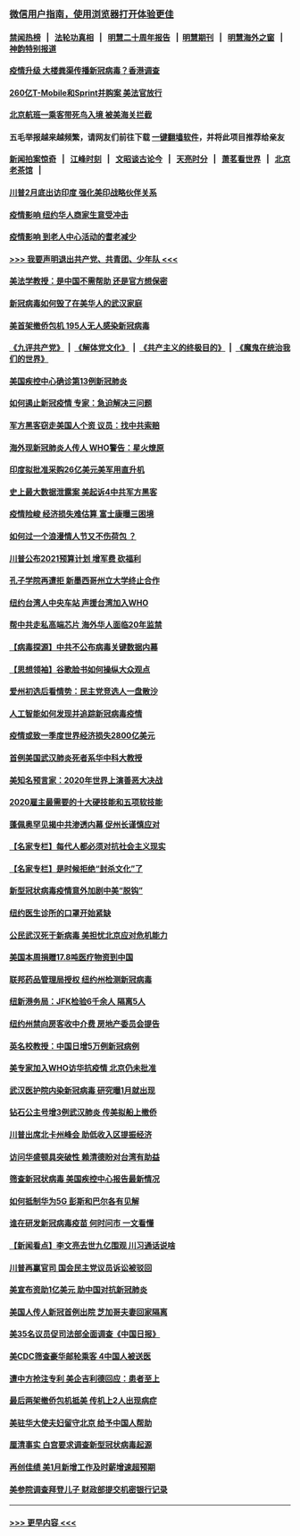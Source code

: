 ### [微信用户指南，使用浏览器打开体验更佳](https://github.com/gfw-breaker/banned-news1/blob/master/indexes/wechat-guide.md?t=0)
#### [禁闻热榜](热点新闻.md?t=0)  &nbsp;&nbsp;|&nbsp;&nbsp; [法轮功真相](https://github.com/gfw-breaker/truth/blob/master/README.md?t=0) &nbsp;&nbsp;|&nbsp;&nbsp; [明慧二十周年报告](https://github.com/gfw-breaker/mh-reports/blob/master/README.md?t=0) &nbsp;&nbsp;|&nbsp;&nbsp;[明慧期刊](https://github.com/gfw-breaker/mh-qikan) &nbsp;&nbsp;|&nbsp;&nbsp; [明慧海外之窗](https://github.com/gfw-breaker/mh-news/blob/master/README.md?t=0) &nbsp;&nbsp;|&nbsp;&nbsp; [神韵特别报道](https://github.com/gfw-breaker/mh-news/blob/master/shenyun.md?t=0)
#### [疫情升级 大楼粪渠传播新冠病毒？香港调查](../pages/nsc412/n11861556.md?t=02120211) 
#### [260亿T-Mobile和Sprint并购案 美法官放行](../pages/nsc412/n11861511.md?t=02120211) 
#### [北京航班一乘客带死鸟入境 被美海关拦截](../pages/nsc412/n11861317.md?t=02120211) 
#### 五毛举报越来越频繁，请网友们前往下载 [一键翻墙软件](https://github.com/gfw-breaker/ssr-accounts)，并将此项目推荐给亲友
#### [新闻拍案惊奇](https://github.com/gfw-breaker/banned-news1/blob/master/pages/link4.md) &nbsp;&nbsp;|&nbsp;&nbsp; [江峰时刻](https://github.com/gfw-breaker/banned-news1/blob/master/pages/link4.md) &nbsp;&nbsp;|&nbsp;&nbsp; [文昭谈古论今](https://github.com/gfw-breaker/banned-news1/blob/master/pages/link4.md) &nbsp;&nbsp;|&nbsp;&nbsp; [天亮时分](https://github.com/gfw-breaker/banned-news1/blob/master/pages/link4.md) &nbsp;&nbsp;|&nbsp;&nbsp; [萧茗看世界](https://github.com/gfw-breaker/banned-news1/blob/master/pages/link4.md) &nbsp;&nbsp;|&nbsp;&nbsp; [北京老茶馆](https://github.com/gfw-breaker/banned-news1/blob/master/pages/link4.md) &nbsp;&nbsp;|&nbsp;&nbsp; 
#### [川普2月底出访印度 强化美印战略伙伴关系](../pages/nsc412/n11860557.md?t=02120211) 
#### [疫情影响  纽约华人商家生意受冲击](../pages/nsc412/n11860284.md?t=02120211) 
#### [疫情影响  到老人中心活动的耆老减少](../pages/nsc412/n11860199.md?t=02120211) 
#### [>>> 我要声明退出共产党、共青团、少年队 <<<](https://github.com/begood0513/goodnews/blob/master/quit/letter.md) 
#### [美法学教授：是中国不需帮助 还是官方想保密](../pages/nsc412/n11859492.md?t=02120211) 
#### [新冠病毒如何毁了在美华人的武汉家庭](../pages/nsc412/n11859524.md?t=02120211) 
#### [美首架撤侨包机 195人无人感染新冠病毒](../pages/nsc412/n11859908.md?t=02120211) 
#### [《九评共产党》](https://github.com/begood0513/9ping.md/blob/master/README.md) &nbsp;|&nbsp; [《解体党文化》](../../../../jtdwh.md/blob/master/README.md)  &nbsp;|&nbsp; [《共产主义的终极目的》](../../../../gczydzjmd.md/blob/master/README.md) &nbsp;|&nbsp; [《魔鬼在统治我们的世界》](../../../../mgztzwmdsj.md/blob/master/README.md) 
#### [美国疾控中心确诊第13例新冠肺炎](../pages/nsc412/n11859966.md?t=02120211) 
#### [如何遏止新冠疫情 专家：急迫解决三问题](../pages/nsc412/n11859685.md?t=02120211) 
#### [军方黑客窃走美国人个资 议员：找中共索赔](../pages/nsc412/n11859371.md?t=02120211) 
#### [海外现新冠肺炎人传人 WHO警告：星火燎原](../pages/nsc412/n11859252.md?t=02120211) 
#### [印度拟批准采购26亿美元美军用直升机](../pages/nsc412/n11859143.md?t=02120211) 
#### [史上最大数据泄露案 美起诉4中共军方黑客](../pages/nsc412/n11859115.md?t=02120211) 
#### [疫情险峻 经济损失难估算 富士康曝三困境](../pages/nsc412/n11859120.md?t=02120211) 
#### [如何过一个浪漫情人节又不伤荷包 ？](../pages/nsc412/n11858969.md?t=02120211) 
#### [川普公布2021预算计划 增军费 砍福利](../pages/nsc412/n11859012.md?t=02120211) 
#### [孔子学院再遭拒 新墨西哥州立大学终止合作](../pages/nsc412/n11858661.md?t=02120211) 
#### [纽约台湾人中央车站  声援台湾加入WHO](../pages/nsc412/n11857757.md?t=02120211) 
#### [帮中共走私高端芯片 海外华人面临20年监禁](../pages/nsc412/n11855016.md?t=02120211) 
#### [【病毒探源】中共不公布病毒关键数据内幕](../pages/nsc412/n11856584.md?t=02120211) 
#### [【思想领袖】谷歌脸书如何操纵大众观点](../pages/nsc412/n11680874.md?t=02120211) 
#### [爱州初选后看情势：民主党竞选人一盘散沙](../pages/nsc412/n11856557.md?t=02120211) 
#### [人工智能如何发现并追踪新冠病毒疫情](../pages/nsc412/n11856398.md?t=02120211) 
#### [疫情或致一季度世界经济损失2800亿美元](../pages/nsc412/n11855639.md?t=02120211) 
#### [首例美国武汉肺炎死者系华中科大教授](../pages/nsc412/n11855500.md?t=02120211) 
#### [美知名预言家：2020年世界上演善恶大决战](../pages/nsc412/n11855418.md?t=02120211) 
#### [2020雇主最需要的十大硬技能和五项软技能](../pages/nsc412/n11850953.md?t=02120211) 
#### [蓬佩奥罕见揭中共渗透内幕 促州长谨慎应对](../pages/nsc412/n11854685.md?t=02120211) 
#### [【名家专栏】每代人都必须对抗社会主义现实](../pages/nsc412/n11831412.md?t=02120211) 
#### [【名家专栏】是时候拒绝“封杀文化”了](../pages/nsc412/n11814093.md?t=02120211) 
#### [新型冠状病毒疫情意外加剧中美“脱钩”](../pages/nsc412/n11854475.md?t=02120211) 
#### [纽约医生诊所的口罩开始紧缺](../pages/nsc412/n11853364.md?t=02120211) 
#### [公民武汉死于新病毒 美担忧北京应对危机能力](../pages/nsc412/n11854331.md?t=02120211) 
#### [美国本周捐赠17.8吨医疗物资到中国](../pages/nsc412/n11854269.md?t=02120211) 
#### [联邦药品管理局授权  纽约州检测新冠病毒](../pages/nsc412/n11853371.md?t=02120211) 
#### [纽新港务局：JFK检验6千余人  隔离5人](../pages/nsc412/n11853366.md?t=02120211) 
#### [纽约州禁向房客收中介费  房地产委员会提告](../pages/nsc412/n11853360.md?t=02120211) 
#### [英名校教授：中国日增5万例新冠病例](../pages/nsc412/n11854174.md?t=02120211) 
#### [美专家加入WHO访华抗疫情 北京仍未批准](../pages/nsc412/n11854043.md?t=02120211) 
#### [武汉医护院内染新冠病毒 研究曝1月就出现](../pages/nsc412/n11852928.md?t=02120211) 
#### [钻石公主号增3例武汉肺炎 传美拟船上撤侨](../pages/nsc412/n11853240.md?t=02120211) 
#### [川普出席北卡州峰会 助低收入区提振经济](../pages/nsc412/n11853232.md?t=02120211) 
#### [访问华盛顿具突破性 赖清德盼对台湾有助益](../pages/nsc412/n11853129.md?t=02120211) 
#### [筛查新冠状病毒 美国疾控中心报告最新情况](../pages/nsc412/n11853070.md?t=02120211) 
#### [如何抵制华为5G 彭斯和巴尔各有见解](../pages/nsc412/n11852535.md?t=02120211) 
#### [谁在研发新冠病毒疫苗 何时问市 一文看懂](../pages/nsc412/n11852840.md?t=02120211) 
#### [【新闻看点】李文亮去世九亿围观 川习通话说啥](../pages/nsc412/n11852360.md?t=02120211) 
#### [川普再赢官司 国会民主党议员诉讼被驳回](../pages/nsc412/n11852287.md?t=02120211) 
#### [美宣布资助1亿美元 助中国对抗新冠肺炎](../pages/nsc412/n11852531.md?t=02120211) 
#### [美国人传人新冠首例出院 芝加哥夫妻回家隔离](../pages/nsc412/n11852452.md?t=02120211) 
#### [美35名议员促司法部全面调查《中国日报》](../pages/nsc412/n11852435.md?t=02120211) 
#### [美CDC筛查豪华邮轮乘客 4中国人被送医](../pages/nsc412/n11852085.md?t=02120211) 
#### [遭中方抢注专利 美企吉利德回应：患者至上](../pages/nsc412/n11852037.md?t=02120211) 
#### [最后两架撤侨包机抵美 传机上2人出现病症](../pages/nsc412/n11852173.md?t=02120211) 
#### [美驻华大使夫妇留守北京 给予中国人帮助](../pages/nsc412/n11852165.md?t=02120211) 
#### [厘清事实 白宫要求调查新型冠状病毒起源](../pages/nsc412/n11852106.md?t=02120211) 
#### [再创佳绩 美1月新增工作及时薪增速超预期](../pages/nsc412/n11852174.md?t=02120211) 
#### [美参院调查拜登儿子 财政部提交机密银行记录](../pages/nsc412/n11851808.md?t=02120211) 

----
#### [ >>> 更早内容 <<< ](../indexes/nsc412-earlier.md)

